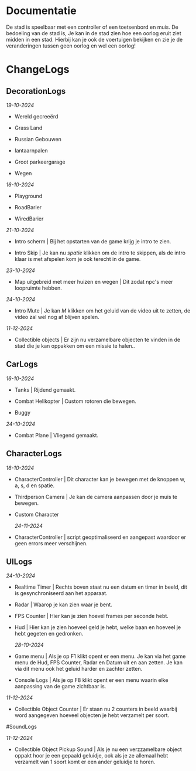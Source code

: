 # Documentatie #
De stad is speelbaar met een controller of een toetsenbord en muis. De bedoeling van de stad is, Je kan in de stad zien hoe een oorlog eruit ziet midden in een stad. Hierbij kan je ook de voertuigen bekijken en zie je de veranderingen tussen geen oorlog en wel een oorlog!

# ChangeLogs

## DecorationLogs

*19-10-2024*

- Wereld gecreeërd

- Grass Land

- Russian Gebouwen 

- lantaarnpalen 

- Groot parkeergarage 

- Wegen

*16-10-2024*

- Playground

- RoadBarier

- WiredBarier

*21-10-2024*

- Intro scherm | Bij het opstarten van de game krijg je intro te zien.

- Intro Skip | Je kan nu *spatie* klikken om de intro te skippen, als de intro klaar is met afspelen kom je ook terecht in de game.

*23-10-2024*

- Map uitgebreid met meer huizen en wegen | Dit zodat npc's meer loopruimte hebben.

*24-10-2024*

- Intro Mute | Je kan *M* klikken om het geluid van de video uit te zetten, de video zal wel nog af blijven spelen.

*11-12-2024*

- Collectible objects | Er zijn nu verzamelbare objecten te vinden in de stad die je kan oppakken om een missie te halen..

## CarLogs

*16-10-2024*

- Tanks | Rijdend gemaakt.

- Combat Helikopter | Custom rotoren die bewegen.

- Buggy

*24-10-2024*

- Combat Plane | Vliegend gemaakt.

## CharacterLogs

*16-10-2024*

- CharacterController | Dit character kan je bewegen met de knoppen w, a, s, d en spatie.

- Thirdperson Camera | Je kan de camera aanpassen door je muis te bewegen.
  
- Custom Character

  *24-11-2024*

- CharacterController | script geoptimaliseerd en aangepast waardoor er geen errors meer verschijnen.

## UILogs

*24-10-2024*

- Realtime Timer | Rechts boven staat nu een datum en timer in beeld, dit is gesynchroniseerd aan het apparaat.

- Radar | Waarop je kan zien waar je bent.

- FPS Counter | Hier kan je zien hoevel frames per seconde hebt.

- Hud | Hier kan je zien hoeveel geld je hebt, welke baan en hoeveel je hebt gegeten en gedronken.

  *28-10-2024*

- Game menu | Als je op F1 klikt opent er een menu. Je kan via het game menu de Hud, FPS Counter, Radar en Datum uit en aan zetten. Je kan via dit menu ook het geluid harder en zachter zetten.

- Console Logs | Als je op F8 klikt opent er een menu waarin elke aanpassing van de game zichtbaar is.

*11-12-2024*

- Collectible Object Counter | Er staan nu 2 counters in beeld waarbij word aangegeven hoeveel objecten je hebt verzamelt per soort.

#SoundLogs

*11-12-2024*

- Collectible Object Pickup Sound | Als je nu een verzzamelbare object oppakt hoor je een gepaald geluidje, ook als je ze allemaal hebt verzamelt van 1 soort komt er een ander geluidje te horen.
